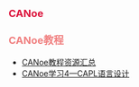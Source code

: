## <font color=Crimson size=4>CANoe</font>
### <font color=LightCoral size=4>CANoe教程</font>
* [CANoe教程资源汇总](https://zhuanlan.zhihu.com/p/45211631)
* [CANoe学习4—CAPL语言设计](https://zhuanlan.zhihu.com/p/128060866)
